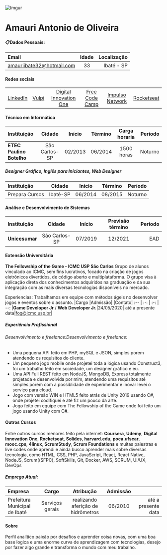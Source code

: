 ![Imgur](https://i.imgur.com/GrUTCbH.png)

# Amauri Antonio de Oliveira
#### :clipboard:Dados Pessoais:

| Email| Idade | Localização|
:-- | :-: | --:
| amauriibate32@hotmail.com|33| Ibaté - SP|
#### Redes sociais 
| | | | | | |
:-- | :-: | :-: | :-: | :-: | --:
|[LinkedIn](https://www.linkedin.com/in/amauri-oliveira-058066192/)|[Vulpi](https://app.vulpi.com.br/profile_public/7439763d4d5ee4a53b5609e7ceefa1ae3ac549c6)|[Digital Innovation One](https://web.digitalinnovation.one/users/amaurioliveira)|[Free Code Camp](https://www.freecodecamp.org/fcc44c036f7-c099-441d-8ad7-271eb735cd4a)|[Impulso Network](https://impulser.me/HzWMdm) |[Rocketseat](https://app.rocketseat.com.br/me/amauri-antonio-de-oliveira-1584024809)
<!--
#### Ensino médio completo
|Escola | Cidade |Ano|
:-- | :-: | --:
|E.E Edésio Castanho| Ibaté-Sp | 2004
-->
#### Técnico em Informática
| Instituição|Cidade|Início|Término|Carga horaria|Período|
:-- | :-: | :-: | :-: | :-: | --:
|**ETEC Paulino Botelho**|São Carlos-SP|02/2013|06/2014|1500 horas|Noturno|

##### Designer Gráfico, Inglês para Iniciantes, Web Designer
| Instituição|Cidade|Início|Término|Período|
:-- | :-: | :-: | :-: | --:
|Prepara Cursos|Ibaté-SP|06/2014|08/2015|Noturno|

#### Análise e Desenvolvimento de Sistemas
| Instituição|Cidade|Início|Previsão término|Período|
:-- | :-: | :-: | :-: | --:
|**Unicesumar**|São Carlos-SP|07/2019|12/2021|EAD|

#### Extensão Universitária
**The Fellowship of the Game - ICMC USP São Carlos**
Grupo de alunos vinculado ao ICMC, sem fins lucrativos, focado na criação de jogos eletrônicos divertidos, de código aberto e multiplataforma. O grupo visa à aplicação direta dos conhecimentos adquiridos na graduação e da sua integração com as mais diversas tecnologias disponíveis no mercado.

Experiencias: Trabalhamos em equipe com métodos ágeis no desenvolver jogos e eventos sobre o assunto.
|Cargo |Admissão| |Contato|
:-- | :-: | :-: | --:
|**Game Developer Jr** / **Web Developer Jr.**|24/05/2020| até a presente data|fog@icmc.usp.br|

##### Experiência Profissional
###### Desenvolvimento e freelance:Desenvolvimento e freelance:
- Uma pequena API feito em PHP, mySQL e JSON, simples porem atendendo os requisitos do cliente.
- Um pequeno jogo mobile onde projetei toda a lógica usando Construct3, foi um trabalho feito em sociedade, um designer gráfico e eu.
- Uma API Full REST feito em NodeJS, MongoDB, Express totalmente projetada e desenvolvida por mim, atendendo uma requisitos até simples porem com a possiblidade de experimentar e inovar levei o serviço para cloud.
- Jogo com versão WIN e HTML5 feito atrás de Unity 2019 usando C#, onde projetei codifiquei e até fiz um pouco da arte.
- Jogo feito em equipe com The Fellowship of the Game onde foi feito um jogo usando Unity com C#.

#### Outros Cursos
Entre outros cursos menores feito pela internet: **Coursera**, **Udemy**, **Digital Innovation One**, **Rocketseat**, **Solides**, **harvard.edu**, **poca.ufscar**, **mooc.cps**, **4linux**, **ScrumStudy**, **Scrum Foundations** e muitas palestras e live codes onde aprendi e ainda busco aprender mais sobre diversas tecnologia, como HTML, CSS, PHP, JavaScript, React, React Native, NodeJS, Scrum((SFPC), SoftSkills, Git, Docker, AWS, SCRUM, UI/UX, DevOps

##### Emprego Atual:
|Empresa| Cargo |Atribução |Admissão ||
:-- | :-: | :-: | :-: | --:
|Prefeitura Municipal de Ibaté|Serviços gerais|realizando aferição de hidrômetros|06/2010| até a presente data|


#### Sobre
Perfil analítico paixão por desafios e aprender coisa novas, com uma boa base logica e uma enorme curva de aprendizagem com tecnologias, desejo por fazer algo grande e transforma o mundo com meu trabalho.


<!--
**AmauriOliveira/AmauriOliveira** is a ✨ _special_ ✨ repository because its `README.md` (this file) appears on your GitHub profile.

Here are some ideas to get you started:

- 🔭 I’m currently working on ...
- 🌱 I’m currently learning ...
- 👯 I’m looking to collaborate on ...
- 🤔 I’m looking for help with ...
- 💬 Ask me about ...
- 📫 How to reach me: ...
- 😄 Pronouns: ...
- ⚡ Fun fact: ...

-->
